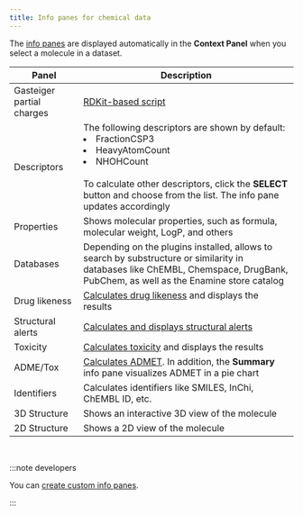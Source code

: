 ```yaml
---
title: Info panes for chemical data
---
```


The [info panes](../../../../navigation/panels/info-panels.md) are displayed
automatically in the **Context Panel** when you select a molecule in a dataset.

|Panel|Description|
|-----|-----------|
|Gasteiger partial charges | [RDKit-based script](https://dev.datagrok.ai/script/7acf813d-4f65-51f2-bc3f-503cde26c460) |  
|Descriptors |The following descriptors are shown by default:<br/><li>FractionCSP3</li><li>HeavyAtomCount</li><li>NHOHCount</li><br/> To calculate other descriptors, click the **SELECT** button and choose from the list. The info pane updates accordingly|
|Properties | Shows molecular properties, such as formula, molecular weight, LogP, and others|
| Databases | Depending on the plugins installed, allows to search by substructure or similarity in databases like ChEMBL, Chemspace, DrugBank, PubChem, as well as the Enamine store catalog |
|Drug likeness | [Calculates drug likeness](drug-likeness.md) and displays the results  |
|Structural alerts | [Calculates and displays structural alerts](structural-alerts.md)  |
|Toxicity | [Calculates toxicity](toxicity-risks.md) and displays the results  |
|ADME/Tox | [Calculates ADMET](https://github.com/datagrok-ai/public/tree/master/packages/ADMETox). In addition, the **Summary** info pane visualizes ADMET in a pie chart |
|Identifiers | Calculates identifiers like SMILES, InChi, ChEMBL ID, etc.|
|3D Structure| Shows an interactive 3D view of the molecule|
|2D Structure| Shows a 2D view of the molecule|

<br/>

:::note developers

You can [create custom info panes](../../../../../develop/how-to/add-info-panel.md).

:::
